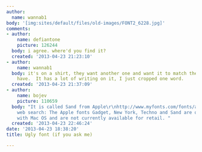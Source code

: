 ```yaml
---
author:
  name: wannab1
body: '[img:sites/default/files/old-images/FONT2_6228.jpg]'
comments:
- author:
    name: defiantone
    picture: 126244
  body: i agree. where'd you find it?
  created: '2013-04-23 21:23:10'
- author:
    name: wannab1
  body: it's on a shirt, they want another one and want it to match the ones they
    have.  It has a lot of writing on it, I just cropped one word.
  created: '2013-04-23 21:37:09'
- author:
    name: bojev
    picture: 110659
  body: "It is called Sand from Apple\r\nhttp://www.myfonts.com/fonts/apple/sand/\r\n\r\nfrom
    web search: The Apple fonts Gadget, New York, Techno and Sand are only supplied
    with Mac OS and are not currently available for retail. "
  created: '2013-04-23 22:46:24'
date: '2013-04-23 18:38:20'
title: Ugly font (if you ask me)

---
```

